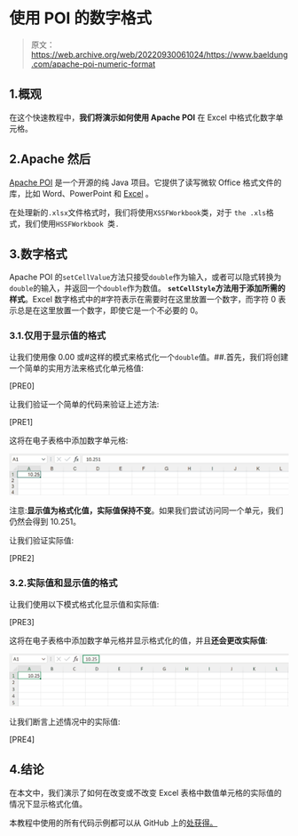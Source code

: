 # 使用 POI 的数字格式

> 原文：<https://web.archive.org/web/20220930061024/https://www.baeldung.com/apache-poi-numeric-format>

## 1.概观

在这个快速教程中，**我们将演示如何使用 Apache POI** 在 Excel 中格式化数字单元格。

## 2.Apache 然后

[Apache POI](https://web.archive.org/web/20220625174656/https://poi.apache.org/) 是一个开源的纯 Java 项目。它提供了读写微软 Office 格式文件的库，比如 Word、PowerPoint 和 [Excel](/web/20220625174656/https://www.baeldung.com/java-microsoft-excel "Microsoft Excel") 。

在处理新的`.xlsx`文件格式时，我们将使用`XSSFWorkbook`类，对于 `the .xls`格式，我们使用`HSSFWorkbook `类`.`

## 3.数字格式

Apache POI 的`setCellValue`方法只接受`double`作为输入，或者可以隐式转换为`double`的输入，并返回一个`double`作为数值。 **`setCellStyle`方法用于添加所需的样式**。Excel 数字格式中的#字符表示在需要时在这里放置一个数字，而字符 0 表示总是在这里放置一个数字，即使它是一个不必要的 0。

### 3.1.仅用于显示值的格式

让我们使用像 0.00 或#这样的模式来格式化一个`double`值。##.首先，我们将创建一个简单的实用方法来格式化单元格值:

[PRE0]

让我们验证一个简单的代码来验证上述方法:

[PRE1]

这将在电子表格中添加数字单元格:

[![](img/3e2dad7e5f51474d2e6dd0dedf47b622.png)](/web/20220625174656/https://www.baeldung.com/wp-content/uploads/2021/12/RoundedValue.png)

注意:**显示值为格式化值，实际值保持不变**。如果我们尝试访问同一个单元，我们仍然会得到 10.251。

让我们验证实际值:

[PRE2]

### 3.2.实际值和显示值的格式

让我们使用以下模式格式化显示值和实际值:

[PRE3]

这将在电子表格中添加数字单元格并显示格式化的值，并且**还会更改实际值**:

[![](img/1308e8ca013acfabd303d6e10e6fd9e8.png)](/web/20220625174656/https://www.baeldung.com/wp-content/uploads/2021/12/excel-numeric.png)

让我们断言上述情况中的实际值:

[PRE4]

## 4.结论

在本文中，我们演示了如何在改变或不改变 Excel 表格中数值单元格的实际值的情况下显示格式化值。

本教程中使用的所有代码示例都可以从 GitHub 上的[处获得。](https://web.archive.org/web/20220625174656/https://github.com/eugenp/tutorials/tree/master/apache-poi-2)